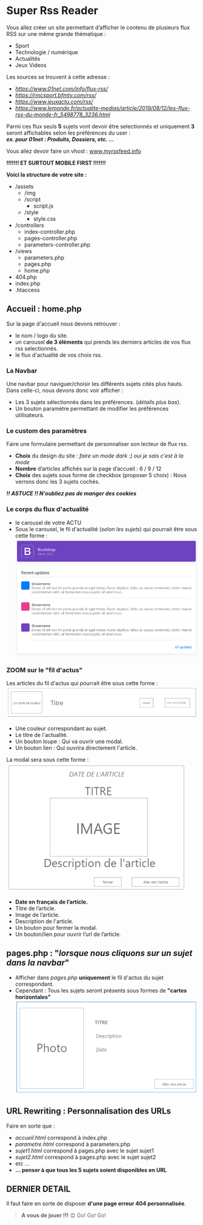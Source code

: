 # Super Rss Reader

Vous allez créer un site permettant d’afficher le contenu de plusieurs flux RSS sur une même grande thématique :

- Sport
- Technologie / numérique
- Actualités
- Jeux Videos

Les sources se trouvent à cette adresse :

- *<https://www.01net.com/info/flux-rss/>*
- *<https://rmcsport.bfmtv.com/rss/>*
- *<https://www.jeuxactu.com/rss/>*
- *<https://www.lemonde.fr/actualite-medias/article/2019/08/12/les-flux-rss-du-monde-fr_5498778_3236.html>*

Parmi ces flux seuls **5** sujets vont devoir être selectionnés et uniquement **3** seront affichables selon les préférences du user :  
***ex. pour 01net : Produits, Dossiers, etc. ...***

Vous allez devoir faire un vhost : www.myrssfeed.info  

**!!!!!!! ET SURTOUT MOBILE FIRST !!!!!!!**

**Voici la structure de votre site :**

- /assets
  - /img
  - /script
    - script.js
  - /style
    - style.css
- /controllers
  - index-controller.php
  - pages-controller.php
  - parameters-controller.php
- /views
  - parameters.php
  - pages.php
  - home.php
- 404.php
- index.php
- .htaccess

## Accueil : home.php

Sur la page d'accueil nous devons retrouver :

- le nom / logo du site.
- un carousel **de 3 éléments** qui prends les derniers articles de vos flux rss selectionnés.
- le flux d'actualité de vos choix rss.

### La Navbar

Une navbar pour naviguer/choisir les différents sujets cités plus hauts.  
Dans celle-ci, nous devons donc voir afficher :

- Les 3 sujets sélectionnés dans les préférences. (*détails plus bas*).
- Un bouton paramètre permettant de modifier les préférences utilisateurs.

### Le custom des paramètres

Faire une formulaire permettant de personnaliser son lecteur de flux rss.

- **Choix** du design du site : *faire un mode dark :) oui je sais c'est à la mode*
- **Nombre** d’articles affichés sur la page d’accueil : 6 / 9 / 12
- **Choix** des sujets sous forme de checkbox (proposer 5 choix) : Nous verrons donc les 3 sujets cochés.

***!! ASTUCE !! N'oubliez pas de manger des cookies***

### Le corps du flux d'actualité

- le carousel de votre ACTU
- Sous le carousel, le fil d'actualité (*selon les sujets*) qui pourrait être sous cette forme :
![fil](vues/fil.PNG)  

### ZOOM sur le "fil d'actus"

Les articles du fil d'actus qui pourrait être sous cette forme :  
![fil1](vues/fil1.PNG) 

- Une couleur correspondant au sujet.
- Le titre de l'actualité.
- Un bouton loupe : Qui va ouvrir une modal.
- Un bouton lien : Qui ouvrira directement l'article.  

La modal sera sous cette forme :  
![modal2](vues/modal2.PNG)  

- **Date en français de l’article.**
- Titre de l’article.
- Image de l’article.
- Description de l'article.
- Un bouton pour fermer la modal.
- Un bouton/lien pour ouvrir l’url de l’article.

## pages.php : "*lorsque nous cliquons sur un sujet dans la navbar*"

- Afficher dans *pages.php* **uniquement** le fil d'actus du sujet correspondant.  
- Cependant : Tous les sujets seront présents sous formes de **"cartes horizontales"**  
![sujet1](vues/sujet1.PNG)

## URL Rewriting : Personnalisation des URLs

Faire en sorte que :

- *accueil.html* correspond à index.php
- *parametre.html* correspond à parameters.php
- *sujet1.html* correspond à pages.php avec le sujet sujet1
- *sujet2.html* correspond à pages.php avec le sujet sujet2
- etc ...
- **... penser à que tous les 5 sujets soient disponibles en URL**

## DERNIER DETAIL

Il faut faire en sorte de disposer **d'une page erreur 404 personnalisée**.

> **A vous de jouer !!!** 😊 Go! Go! Go!
